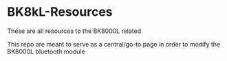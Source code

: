# BK8kL-Resources
These are all resources to the BK8000L related

This repo are meant to serve as a central/go-to page in order to modify the BK8000L bluetooth module
